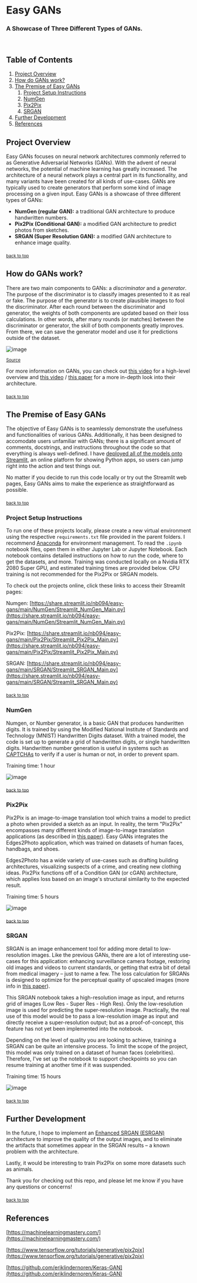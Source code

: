 # Easy GANs
### A Showcase of Three Different Types of GANs.
‎

## Table of Contents
1. [Project Overview](#project-overview)
2. [How do GANs work?](#how-do-gans-work)
3. [The Premise of Easy GANs](#the-premise-of-easy-gans)
    1. [Project Setup Instructions](#project-setup-instructions)
    2. [NumGen](#numgen)
    3. [Pix2Pix](#pix2pix)
    4. [SRGAN](#srgan)
4. [Further Development](#further-development)
5. [References](#references)


## Project Overview
Easy GANs focuses on neural network architectures commonly referred to as Generative Adversarial Networks (GANs). With the advent of neural networks, the potential of machine learning has greatly increased. The architecture of a neural network plays a central part in its functionality, and many variants have been created for all kinds of use-cases. GANs are typically used to create generators that perform some kind of image processing on a given input. Easy GANs is a showcase of three different types of GANs:
* **NumGen (regular GAN):** a traditional GAN architecture to produce handwritten numbers.
* **Pix2Pix (Conditional GAN):** a modified GAN architecture to predict photos from sketches.
* **SRGAN (Super Resolution GAN):** a modified GAN architecture to enhance image quality.

<sub>[back to top](#easy-gans)</sub>
‎
## How do GANs work?
There are two main components to GANs: a *discriminator* and a *generator*. The purpose of the discriminator is to classify images presented to it as real or fake. The purpose of the generator is to create plausible images to fool the discriminator. After each round between the discriminator and generator, the weights of both components are updated based on their loss calculations. In other words, after many rounds (or matches) between the discriminator or generator, the skill of both components greatly improves. From there, we can save the generator model and use it for predictions outside of the dataset.

![image](https://user-images.githubusercontent.com/84533378/136279528-7763c4f3-252e-414b-9760-a34b1b722ab9.png)

<sup>[Source](https://www.researchgate.net/figure/The-architecture-of-vanilla-GANs_fig1_340458845)</sup>


For more information on GANs, you can check out [this video](https://www.youtube.com/watch?v=-Upj_VhjTBs) for a high-level overview and [this video](https://www.youtube.com/watch?v=9JpdAg6uMXs) / [this paper](https://arxiv.org/abs/1701.00160) for a more in-depth look into their architecture.

<sub>[back to top](#easy-gans)</sub>
‎
## The Premise of Easy GANs
The objective of Easy GANs is to seamlessly demonstrate the usefulness and functionalities of various GANs. Additionally, it has been designed to accomodate users unfamiliar with GANs; there is a significant amount of comments, docstrings, and instructions throughout the code so that everything is always well-defined. I have [deployed all of the models onto Streamlit](https://share.streamlit.io/nb094/easy-gans/main/Pix2Pix/Streamlit_Pix2Pix_Main.py), an online platform for showing Python apps, so users can jump right into the action and test things out. 

No matter if you decide to run this code locally or try out the Streamlit web pages, Easy GANs aims to make the experience as straightforward as possible.

<sub>[back to top](#easy-gans)</sub>
‎
### Project Setup Instructions
To run one of these projects locally, please create a new virtual environment using the respective `requirements.txt` file provided in the parent folders. I recommend [Anaconda](https://www.anaconda.com/products/individual) for environment management. To read the `.ipynb` notebook files, open them in either Jupyter Lab or Jupyter Notebook. Each notebook contains detailed instructions on how to run the code, where to get the datasets, and more. Training was conducted locally on a Nvidia RTX 2080 Super GPU, and estimated training times are provided below. CPU training is not recommended for the Pix2Pix or SRGAN models.

To check out the projects online, click these links to access their Streamlit pages:

Numgen: [https://share.streamlit.io/nb094/easy-gans/main/NumGen/Streamlit_NumGen_Main.py](https://share.streamlit.io/nb094/easy-gans/main/NumGen/Streamlit_NumGen_Main.py)

Pix2Pix: [https://share.streamlit.io/nb094/easy-gans/main/Pix2Pix/Streamlit_Pix2Pix_Main.py](https://share.streamlit.io/nb094/easy-gans/main/Pix2Pix/Streamlit_Pix2Pix_Main.py)

SRGAN: [https://share.streamlit.io/nb094/easy-gans/main/SRGAN/Streamlit_SRGAN_Main.py](https://share.streamlit.io/nb094/easy-gans/main/SRGAN/Streamlit_SRGAN_Main.py)

<sub>[back to top](#easy-gans)</sub>
‎
### NumGen
Numgen, or Number generator, is a basic GAN that produces handwritten digits. It is trained by using the Modified National Institute of Standards and Technology (MNIST) Handwritten Digits dataset. With a trained model, the code is set up to generate a grid of handwritten digits, or single handwritten digits. Handwritten number generation is useful in systems such as [CAPTCHAs](https://en.wikipedia.org/wiki/CAPTCHAhttps://en.wikipedia.org/wiki/CAPTCHA) to verify if a user is human or not, in order to prevent spam.

Training time: 1 hour

![image](https://user-images.githubusercontent.com/84533378/136296369-edae4ea4-c173-48de-ba12-37171b6b57e3.png)

<sub>[back to top](#easy-gans)</sub>
‎
### Pix2Pix
Pix2Pix is an image-to-image translation tool which trains a model to predict a photo when provided a sketch as an input. In reality, the term "Pix2Pix" encompasses many different kinds of image-to-image translation applications (as described in [this paper](https://arxiv.org/abs/1611.07004)). Easy GANs integrates the Edges2Photo application, which was trained on datasets of human faces, handbags, and shoes.

Edges2Photo has a wide variety of use-cases such as drafting building architectures, visualizing suspects of a crime, and creating new clothing ideas. Pix2Pix functions off of a Condition GAN (or cGAN) architecture, which applies loss based on an image's structural similarity to the expected result.

Training time: 5 hours

![image](https://user-images.githubusercontent.com/84533378/136296539-dbc07aef-7f86-4f99-98d7-8fe9004a0ee5.png)

<sub>[back to top](#easy-gans)</sub>
‎
### SRGAN
SRGAN is an image enhancement tool for adding more detail to low-resolution images. Like the previous GANs, there are a lot of interesting use-cases for this application: enhancing surveillance camera footage, restoring old images and videos to current standards, or getting that extra bit of detail from medical imagery – just to name a few. The loss calculation for SRGANs is designed to optimize for the perceptual quality of upscaled images (more info in [this paper](https://arxiv.org/abs/1611.07004)).

This SRGAN notebook takes a high-resolution image as input, and returns grid of images (Low Res - Super Res - High Res). Only the low-resolution image is used for predicting the super-resolution image. Practically, the real use of this model would be to pass a low-resolution image as input and directly receive a super-resolution output; but as a proof-of-concept, this feature has not yet been implemented into the notebook.

Depending on the level of quality you are looking to achieve, training a SRGAN can be quite an intensive process. To limit the scope of the project, this model was only trained on a dataset of human faces (celebrities). Therefore, I've set up the notebook to support checkpoints so you can resume training at another time if it was suspended.

Training time: 15 hours

![image](https://user-images.githubusercontent.com/84533378/136296767-36f153db-055a-41d4-99c7-0458101e211d.png)

<sub>[back to top](#easy-gans)</sub>
‎
## Further Development
In the future, I hope to implement an [Enhanced SRGAN (ESRGAN)](https://arxiv.org/abs/1809.00219v1) architecture to improve the quality of the output images, and to eliminate the artifacts that sometimes appear in the SRGAN results – a known problem with the architecture.

Lastly, it would be interesting to train Pix2Pix on some more datasets such as animals.

Thank you for checking out this repo, and please let me know if you have any questions or concerns!

<sub>[back to top](#easy-gans)</sub>
‎
## References
[https://machinelearningmastery.com/](https://machinelearningmastery.com/)

[https://www.tensorflow.org/tutorials/generative/pix2pix](https://www.tensorflow.org/tutorials/generative/pix2pix)

[https://github.com/eriklindernoren/Keras-GAN](https://github.com/eriklindernoren/Keras-GAN)
